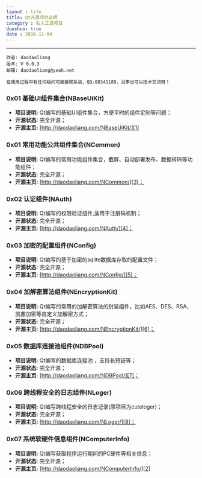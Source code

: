 ```yaml
---
layout : life
title: Qt开源项目说明
category : 私人工具项目
duoshuo: true
date : 2016-11-04
---
```


******

	作者: daodaoliang
    版本: V 0.0.3
    邮箱: daodaoliang@yeah.net

	在使用过程中有任何疑问可直接联系我，QQ:88341189，没事也可以技术交流呀！
<!-- more -->


### 0x01 基础UI组件集合(NBaseUiKit)

* **项目说明:** Qt编写的基础UI组件集合，方便平时的组件定制等问题；
* **开源状态:** 完全开源；
* **开源主页:** [http://daodaoliang.com/NBaseUiKit/][1]

### 0x01 常用功能公共组件集合(NCommon)

* **项目说明:** Qt编写的常用功能组件集合，截屏、自动部署发布、数据转码等功能组件；
* **开源状态:** 完全开源；
* **开源主页:** [http://daodaoliang.com/NCommon/][3]；

### 0x02 认证组件(NAuth)

* **项目说明:** Qt编写的权限验证组件,适用于注册码机制；
* **开源状态:** 完全开源；
* **开源主页:** [http://daodaoliang.com/NAuth/][4]；

### 0x03 加密的配置组件(NConfig)

* **项目说明:** Qt编写的基于加密的sqlite数据库存取的配置文件；
* **开源状态:** 完全开源；
* **开源主页:** [http://daodaoliang.com/NConfig/][5]；

### 0x04 加解密算法组件(NEncryptionKit)

* **项目说明:** Qt编写的常用的加解密算法的封装组件，比如AES、DES、RSA、凯撒加密等自定义加解密方式；
* **开源状态:** 完全开源；
* **开源主页:** [http://daodaoliang.com/NEncryptionKit/][6]；

### 0x05 数据库连接池组件(NDBPool)

* **项目说明:** Qt编写的数据库连接池 ，支持长短链等；
* **开源状态:** 完全开源；
* **开源主页:** [http://daodaoliang.com/NDBPool/][7]；

### 0x06 跨线程安全的日志组件(NLoger)

* **项目说明:** Qt编写跨线程安全的日志记录(原项目为cuteloger)；
* **开源状态:** 完全开源；
* **开源主页:** [http://daodaoliang.com/NLoger/][8]；

### 0x07 系统软硬件信息组件(NComputerInfo)

* **项目说明:** Qt编写获取程序运行期间的PC硬件等相关信息；
* **开源状态:** 完全开源；
* **开源主页:** [http://daodaoliang.com/NComputerInfo/][2]

[1]:http://daodaoliang.com/NBaseUiKit/
[2]:http://daodaoliang.com/NComputerInfo/
[3]:http://daodaoliang.com/NCommon/
[4]:http://daodaoliang.com/NAuth/
[5]:http://daodaoliang.com/NConfig/
[6]:http://daodaoliang.com/NEncryptionKit/
[7]:http://daodaoliang.com/NDBPool/
[8]:http://daodaoliang.com/NLoger/
